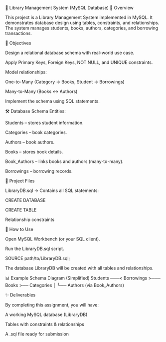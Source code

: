 📘 Library Management System (MySQL Database)
📌 Overview

This project is a Library Management System implemented in MySQL.
It demonstrates database design using tables, constraints, and relationships.
The system manages students, books, authors, categories, and borrowing transactions.

🎯 Objectives

Design a relational database schema with real-world use case.

Apply Primary Keys, Foreign Keys, NOT NULL, and UNIQUE constraints.

Model relationships:

One-to-Many (Category → Books, Student → Borrowings)

Many-to-Many (Books ↔ Authors)

Implement the schema using SQL statements.

🛠️ Database Schema
Entities:

Students – stores student information.

Categories – book categories.

Authors – book authors.

Books – stores book details.

Book_Authors – links books and authors (many-to-many).

Borrowings – borrowing records.

📂 Project Files

LibraryDB.sql → Contains all SQL statements:

CREATE DATABASE

CREATE TABLE

Relationship constraints

🚀 How to Use

Open MySQL Workbench (or your SQL client).

Run the LibraryDB.sql script.

SOURCE path/to/LibraryDB.sql;


The database LibraryDB will be created with all tables and relationships.

📊 Example Schema Diagram (Simplified)
Students ───< Borrowings >─── Books >── Categories
                 │
                 └── Authors (via Book_Authors)

✨ Deliverables

By completing this assignment, you will have:

A working MySQL database (LibraryDB)

Tables with constraints & relationships

A .sql file ready for submission
